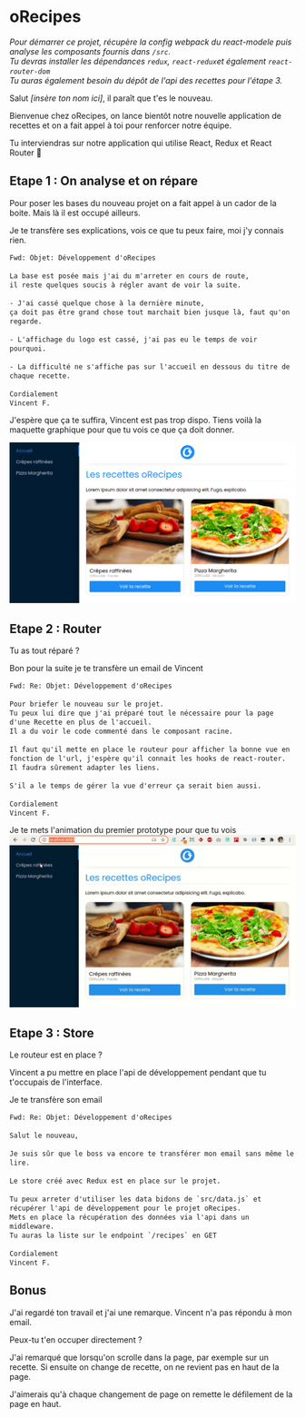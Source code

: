 # oRecipes

_Pour démarrer ce projet, récupère la config webpack du react-modele puis analyse les composants fournis dans `/src`._  
_Tu devras installer les dépendances `redux`, `react-redux`et également `react-router-dom`_  
_Tu auras également besoin du dépôt de l'api des recettes pour l'étape 3._

Salut _[insère ton nom ici]_, il paraît que t'es le nouveau.

Bienvenue chez oRecipes, on lance bientôt notre nouvelle application de recettes et on a fait appel à toi pour renforcer notre équipe.

Tu interviendras sur notre application qui utilise React, Redux et React Router :tada:

## Etape 1 : On analyse et on répare

Pour poser les bases du nouveau projet on a fait appel à un cador de la boite. Mais là il est occupé ailleurs.

Je te transfère ses explications, vois ce que tu peux faire, moi j'y connais rien.

```
Fwd: Objet: Développement d'oRecipes

La base est posée mais j'ai du m'arreter en cours de route, 
il reste quelques soucis à régler avant de voir la suite.

- J'ai cassé quelque chose à la dernière minute, 
ça doit pas être grand chose tout marchait bien jusque là, faut qu'on regarde.

- L'affichage du logo est cassé, j'ai pas eu le temps de voir pourquoi.

- La difficulté ne s'affiche pas sur l'accueil en dessous du titre de chaque recette.

Cordialement
Vincent F.
```

J'espère que ça te suffira, Vincent est pas trop dispo. Tiens voilà la maquette graphique pour que tu vois ce que ça doit donner.

!['résultat'](./resultat.png)

## Etape 2 : Router

Tu as tout réparé ?

Bon pour la suite je te transfère un email de Vincent

```
Fwd: Re: Objet: Développement d'oRecipes

Pour briefer le nouveau sur le projet. 
Tu peux lui dire que j'ai préparé tout le nécessaire pour la page d'une Recette en plus de l'accueil.
Il a du voir le code commenté dans le composant racine.

Il faut qu'il mette en place le routeur pour afficher la bonne vue en fonction de l'url, j'espère qu'il connait les hooks de react-router. 
Il faudra sûrement adapter les liens.

S'il a le temps de gérer la vue d'erreur ça serait bien aussi.

Cordialement
Vincent F.
```

Je te mets l'animation du premier prototype pour que tu vois
!['résultat'](./resultat.gif)

## Etape 3 : Store

Le routeur est en place ?

Vincent a pu mettre en place l'api de développement pendant que tu t'occupais de l'interface.

Je te transfère son email

```
Fwd: Re: Objet: Développement d'oRecipes

Salut le nouveau,

Je suis sûr que le boss va encore te transférer mon email sans même le lire.

Le store créé avec Redux est en place sur le projet. 

Tu peux arreter d'utiliser les data bidons de `src/data.js` et récupérer l'api de développement pour le projet oRecipes.
Mets en place la récupération des données via l'api dans un middleware.
Tu auras la liste sur le endpoint `/recipes` en GET

Cordialement
Vincent F.
```

## Bonus

J'ai regardé ton travail et j'ai une remarque. Vincent n'a pas répondu à mon email.

Peux-tu t'en occuper directement ?

J'ai remarqué que lorsqu'on scrolle dans la page, par exemple sur un recette. Si ensuite on change de recette, on ne revient pas en haut de la page.

J'aimerais qu'à chaque changement de page on remette le défilement de la page en haut.
